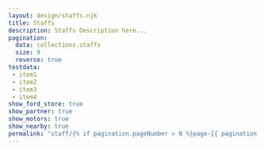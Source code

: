 ```yaml
---
layout: design/staffs.njk
title: Staffs
description: Staffs Description here...
pagination:
  data: collections.staffs
  size: 9
  reverse: true
testdata:
 - item1
 - item2
 - item3
 - item4
show_ford_store: true
show_partner: true
show_motors: true
show_nearby: true
permalink: "staff/{% if pagination.pageNumber > 0 %}page-{{ pagination.pageNumber + 1 }}/{% endif %}index.html"
---
```


